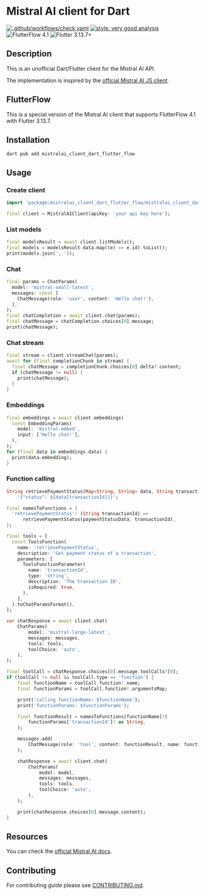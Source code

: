 # Mistral AI client for Dart

[![.github/workflows/check.yaml](https://github.com/nomtek/mistralai_client_dart/actions/workflows/check.yaml/badge.svg)](https://github.com/nomtek/mistralai_client_dart/actions/workflows/check.yaml)
[![style: very good analysis](https://img.shields.io/badge/style-very_good_analysis-B22C89.svg)](https://pub.dev/packages/very_good_analysis)
![FlutterFlow 4.1](https://img.shields.io/badge/FlutterFlow-4.1-blue)
![Flutter 3.13.7+](https://img.shields.io/badge/Flutter-3.13.7%2B-blue)

## Description

This is an unofficial Dart/Flutter client for the Mistral AI API.

The implementation is inspired by the [official Mistral AI JS client](https://github.com/mistralai/client-js).

## FlutterFlow

This is a special version of the Mistral AI client that supports FlutterFlow 4.1 with Flutter 3.13.7.

## Installation

```shell
dart pub add mistralai_client_dart_flutter_flow
```

## Usage

### Create client

```dart
import 'package:mistralai_client_dart_flutter_flow/mistralai_client_dart_flutter_flow.dart';

final client = MistralAIClient(apiKey: 'your api key here');
```

### List models

```dart
final modelsResult = await client.listModels();
final models = modelsResult.data.map((e) => e.id).toList();
print(models.join(', '));
```

### Chat

```dart
final params = ChatParams(
  model: 'mistral-small-latest',
  messages: const [
    ChatMessage(role: 'user', content: 'Hello chat!'),
  ],
);
final chatCompletion = await client.chat(params);
final chatMessage = chatCompletion.choices[0].message;
print(chatMessage);
```

### Chat stream

```dart
final stream = client.streamChat(params);
await for (final completionChunk in stream) {
  final chatMessage = completionChunk.choices[0].delta?.content;
  if (chatMessage != null) {
    print(chatMessage);
  }
}
```

### Embeddings

```dart
final embeddings = await client.embeddings(
  const EmbeddingParams(
    model: 'mistral-embed',
    input: ['Hello chat!'],
  ),
);
for (final data in embeddings.data) {
  print(data.embedding);
}
```

### Function calling

```dart
String retrievePaymentStatus(Map<String, String> data, String transactionId) =>
    '{"status": ${data[transactionId]}}';

final namesToFunctions = {
  'retrievePaymentStatus': (String transactionId) =>
      retrievePaymentStatus(paymentStatusData, transactionId),
};

final tools = [
  const ToolsFunction(
    name: 'retrievePaymentStatus',
    description: 'Get payment status of a transaction',
    parameters: [
      ToolsFunctionParameter(
        name: 'transactionId',
        type: 'string',
        description: 'The transaction ID',
        isRequired: true,
      ),
    ],
  ).toChatParamsFormat(),
];

var chatResponse = await client.chat(
    ChatParams(
        model: 'mistral-large-latest',
        messages: messages,
        tools: tools,
        toolChoice: 'auto',
    ),
);

final toolCall = chatResponse.choices[0].message.toolCalls?[0];
if (toolCall != null && toolCall.type == 'function') {
    final functionName = toolCall.function!.name;
    final functionParams = toolCall.function!.argumentsMap;

    print('calling functionName: $functionName');
    print('functionParams: $functionParams');

    final functionResult = namesToFunctions[functionName]!(
        functionParams['transactionId']! as String,
    );

    messages.add(
        ChatMessage(role: 'tool', content: functionResult, name: functionName),
    );

    chatResponse = await client.chat(
        ChatParams(
            model: model,
            messages: messages,
            tools: tools,
            toolChoice: 'auto',
        ),
    );

    print(chatResponse.choices[0].message.content);
}
```

## Resources

You can check the [official Mistral AI docs](https://docs.mistral.ai/).

## Contributing

For contributing guide please see [CONTRIBUTING.md](CONTRIBUTING.md).
